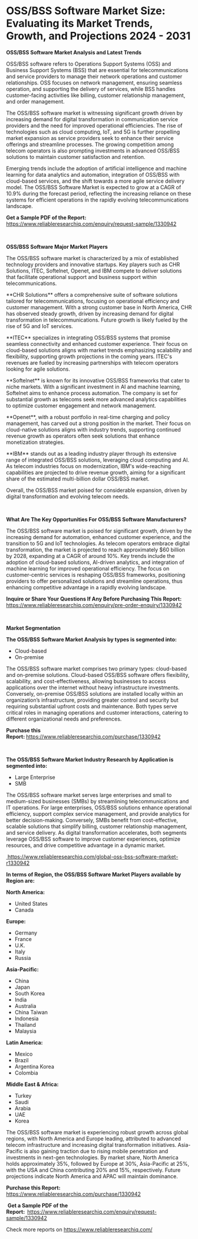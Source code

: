 <p><h1>OSS/BSS Software Market Size: Evaluating its Market Trends, Growth, and Projections 2024 - 2031</h1></p><p><strong>OSS/BSS Software Market Analysis and Latest Trends</strong></p>
<p><p>OSS/BSS software refers to Operations Support Systems (OSS) and Business Support Systems (BSS) that are essential for telecommunications and service providers to manage their network operations and customer relationships. OSS focuses on network management, ensuring seamless operation, and supporting the delivery of services, while BSS handles customer-facing activities like billing, customer relationship management, and order management.</p><p>The OSS/BSS software market is witnessing significant growth driven by increasing demand for digital transformation in communication service providers and the need for improved operational efficiencies. The rise of technologies such as cloud computing, IoT, and 5G is further propelling market expansion as service providers seek to enhance their service offerings and streamline processes. The growing competition among telecom operators is also prompting investments in advanced OSS/BSS solutions to maintain customer satisfaction and retention.</p><p>Emerging trends include the adoption of artificial intelligence and machine learning for data analytics and automation, integration of OSS/BSS with cloud-based services, and the shift towards a more agile service delivery model. The OSS/BSS Software Market is expected to grow at a CAGR of 10.9% during the forecast period, reflecting the increasing reliance on these systems for efficient operations in the rapidly evolving telecommunications landscape.</p></p>
<p><strong>Get a Sample PDF of the Report:&nbsp;</strong> <a href="https://www.reliableresearchiq.com/enquiry/request-sample/1330942?utm_campaign=1088&utm_medium=2&utm_source=Github&utm_content=ia&utm_term=31122024&utm_id=ossbss-software">https://www.reliableresearchiq.com/enquiry/request-sample/1330942</a></p>
<p>&nbsp;</p>
<p><strong>OSS/BSS Software Major Market Players</strong></p>
<p><p>The OSS/BSS software market is characterized by a mix of established technology providers and innovative startups. Key players such as CHR Solutions, ITEC, Softelnet, Openet, and IBM compete to deliver solutions that facilitate operational support and business support within telecommunications.</p><p>**CHR Solutions** offers a comprehensive suite of software solutions tailored for telecommunications, focusing on operational efficiency and customer management. With a strong customer base in North America, CHR has observed steady growth, driven by increasing demand for digital transformation in telecommunications. Future growth is likely fueled by the rise of 5G and IoT services.</p><p>**ITEC** specializes in integrating OSS/BSS systems that promise seamless connectivity and enhanced customer experience. Their focus on cloud-based solutions aligns with market trends emphasizing scalability and flexibility, supporting growth projections in the coming years. ITEC's revenues are fueled by increasing partnerships with telecom operators looking for agile solutions.</p><p>**Softelnet** is known for its innovative OSS/BSS frameworks that cater to niche markets. With a significant investment in AI and machine learning, Softelnet aims to enhance process automation. The company is set for substantial growth as telecoms seek more advanced analytics capabilities to optimize customer engagement and network management.</p><p>**Openet**, with a robust portfolio in real-time charging and policy management, has carved out a strong position in the market. Their focus on cloud-native solutions aligns with industry trends, supporting continued revenue growth as operators often seek solutions that enhance monetization strategies.</p><p>**IBM** stands out as a leading industry player through its extensive range of integrated OSS/BSS solutions, leveraging cloud computing and AI. As telecom industries focus on modernization, IBM's wide-reaching capabilities are projected to drive revenue growth, aiming for a significant share of the estimated multi-billion dollar OSS/BSS market. </p><p>Overall, the OSS/BSS market poised for considerable expansion, driven by digital transformation and evolving telecom needs.</p></p>
<p>&nbsp;</p>
<p><strong>What Are The Key Opportunities For OSS/BSS Software Manufacturers?</strong></p>
<p><p>The OSS/BSS software market is poised for significant growth, driven by the increasing demand for automation, enhanced customer experience, and the transition to 5G and IoT technologies. As telecom operators embrace digital transformation, the market is projected to reach approximately $60 billion by 2028, expanding at a CAGR of around 10%. Key trends include the adoption of cloud-based solutions, AI-driven analytics, and integration of machine learning for improved operational efficiency. The focus on customer-centric services is reshaping OSS/BSS frameworks, positioning providers to offer personalized solutions and streamline operations, thus enhancing competitive advantage in a rapidly evolving landscape.</p></p>
<p><strong>Inquire or Share Your Questions If Any Before Purchasing This Report:</strong> <a href="https://www.reliableresearchiq.com/enquiry/pre-order-enquiry/1330942?utm_campaign=1088&utm_medium=2&utm_source=Github&utm_content=ia&utm_term=31122024&utm_id=ossbss-software">https://www.reliableresearchiq.com/enquiry/pre-order-enquiry/1330942</a></p>
<p>&nbsp;</p>
<p><strong>Market Segmentation</strong></p>
<p><strong>The OSS/BSS Software Market Analysis by types is segmented into:</strong></p>
<p><ul><li>Cloud-based</li><li>On-premise</li></ul></p>
<p><p>The OSS/BSS software market comprises two primary types: cloud-based and on-premise solutions. Cloud-based OSS/BSS software offers flexibility, scalability, and cost-effectiveness, allowing businesses to access applications over the internet without heavy infrastructure investments. Conversely, on-premise OSS/BSS solutions are installed locally within an organization’s infrastructure, providing greater control and security but requiring substantial upfront costs and maintenance. Both types serve critical roles in managing operations and customer interactions, catering to different organizational needs and preferences.</p></p>
<p><strong>Purchase this Report:&nbsp;</strong><a href="https://www.reliableresearchiq.com/purchase/1330942?utm_campaign=1088&utm_medium=2&utm_source=Github&utm_content=ia&utm_term=31122024&utm_id=ossbss-software">https://www.reliableresearchiq.com/purchase/1330942</a></p>
<p>&nbsp;</p>
<p><strong>The OSS/BSS Software Market Industry Research by Application is segmented into:</strong></p>
<p><ul><li>Large Enterprise</li><li>SMB</li></ul></p>
<p><p>The OSS/BSS software market serves large enterprises and small to medium-sized businesses (SMBs) by streamlining telecommunications and IT operations. For large enterprises, OSS/BSS solutions enhance operational efficiency, support complex service management, and provide analytics for better decision-making. Conversely, SMBs benefit from cost-effective, scalable solutions that simplify billing, customer relationship management, and service delivery. As digital transformation accelerates, both segments leverage OSS/BSS software to improve customer experiences, optimize resources, and drive competitive advantage in a dynamic market.</p></p>
<p><a href="https://www.reliableresearchiq.com/global-oss-bss-software-market-r1330942?utm_campaign=1088&utm_medium=2&utm_source=Github&utm_content=ia&utm_term=31122024&utm_id=ossbss-software">&nbsp;https://www.reliableresearchiq.com/global-oss-bss-software-market-r1330942</a></p>
<p><strong>In terms of Region, the OSS/BSS Software Market Players available by Region are:</strong></p>
<p>
    <p> <strong> North America: </strong>
        <ul>
            <li>United States</li>
            <li>Canada</li>
        </ul>
        </p> 
    <p> <strong> Europe: </strong>
        <ul>
            <li>Germany</li>
            <li>France</li>
            <li>U.K.</li>
            <li>Italy</li>
            <li>Russia</li>
        </ul>
        </p> 
    <p> <strong> Asia-Pacific: </strong>
        <ul>
            <li>China</li>
            <li>Japan</li>
            <li>South Korea</li>
            <li>India</li>
            <li>Australia</li>
            <li>China Taiwan</li>
            <li>Indonesia</li>
            <li>Thailand</li>
            <li>Malaysia</li>
        </ul>
        </p> 
    <p> <strong> Latin America: </strong>
        <ul>
            <li>Mexico</li>
            <li>Brazil</li>
            <li>Argentina Korea</li>
            <li>Colombia</li>
        </ul>
        </p> 
    <p> <strong> Middle East & Africa: </strong>
        <ul>
            <li>Turkey</li>
            <li>Saudi</li>
            <li>Arabia</li>
            <li>UAE</li>
            <li>Korea</li>
        </ul>
    </p>
    </p>
<p><p>The OSS/BSS software market is experiencing robust growth across global regions, with North America and Europe leading, attributed to advanced telecom infrastructure and increasing digital transformation initiatives. Asia-Pacific is also gaining traction due to rising mobile penetration and investments in next-gen technologies. By market share, North America holds approximately 35%, followed by Europe at 30%, Asia-Pacific at 25%, with the USA and China contributing 20% and 15%, respectively. Future projections indicate North America and APAC will maintain dominance.</p></p>
<p><strong>Purchase this Report: </strong><a href="https://www.reliableresearchiq.com/purchase/1330942?utm_campaign=1088&utm_medium=2&utm_source=Github&utm_content=ia&utm_term=31122024&utm_id=ossbss-software">https://www.reliableresearchiq.com/purchase/1330942</a></p>
<p>&nbsp;<strong>Get a Sample PDF of the Report:&nbsp;&nbsp;</strong><a href="https://www.reliableresearchiq.com/enquiry/request-sample/1330942?utm_campaign=1088&utm_medium=2&utm_source=Github&utm_content=ia&utm_term=31122024&utm_id=ossbss-software">https://www.reliableresearchiq.com/enquiry/request-sample/1330942</a></p>
<p><strong></strong></p>
<p>Check more reports on <a href="https://www.reliableresearchiq.com/?utm_campaign=1088&utm_medium=2&utm_source=Github&utm_content=ia&utm_term=31122024&utm_id=ossbss-software">https://www.reliableresearchiq.com/</a></p>